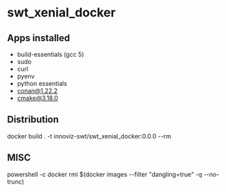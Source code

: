 # swt_xenial_docker

## Apps installed
- build-essentials (gcc 5)
- sudo
- curl
- pyenv
- python essentials
- conan@1.22.2
- cmake@3.18.0

## Distribution
docker build . -t innoviz-swt/swt_xenial_docker:0.0.0 --rm

## MISC
powershell -c docker rmi $(docker images --filter "dangling=true" -q --no-trunc)